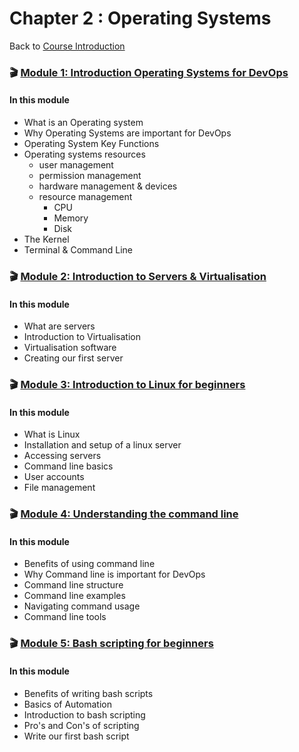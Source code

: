 # Chapter 2 : Operating Systems

Back to [Course Introduction](../../README.md#-table-of-contents)

### 🎬 [Module 1: Introduction Operating Systems for DevOps](../../content/operating-systems/introduction/README.md)

#### In this module

* What is an Operating system
* Why Operating Systems are important for DevOps
* Operating System Key Functions 
* Operating systems resources 
  * user management 
  * permission management 
  * hardware management & devices
  * resource management
    * CPU
    * Memory
    * Disk
* The Kernel
* Terminal & Command Line

### 🎬 [Module 2: Introduction to Servers & Virtualisation](../../content/operating-systems/virtualization/README.md)

#### In this module

* What are servers
* Introduction to Virtualisation
* Virtualisation software
* Creating our first server

### 🎬 [Module 3: Introduction to Linux for beginners](../../content/operating-systems/linux/introduction/README.md)

#### In this module

* What is Linux
* Installation and setup of a linux server
* Accessing servers
* Command line basics
* User accounts 
* File management

### 🎬 [Module 4: Understanding the command line](../../content/operating-systems/commandline/introduction/README.md)

#### In this module

* Benefits of using command line
* Why Command line is important for DevOps
* Command line structure
* Command line examples
* Navigating command usage
* Command line tools

### 🎬 [Module 5: Bash scripting for beginners](../../content/operating-systems/scripting/bash/README.md)

#### In this module

* Benefits of writing bash scripts 
* Basics of Automation
* Introduction to bash scripting
* Pro's and Con's of scripting
* Write our first bash script
